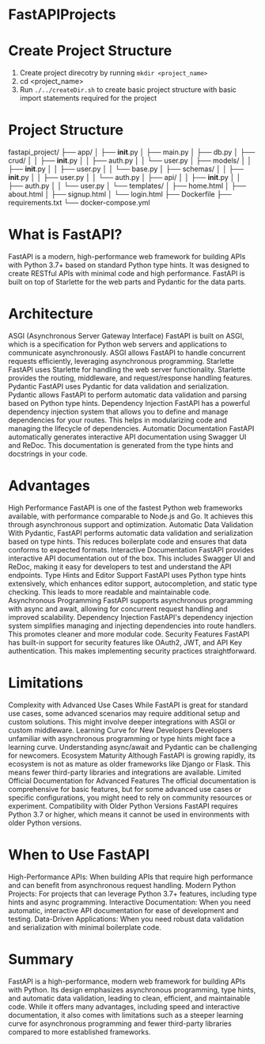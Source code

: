 # FastAPIProjects

# Create Project Structure
1. Create project direcotry by running `mkdir <project_name>`
2. cd <project_name>
3. Run `./../createDir.sh` to create basic project structure with basic import statements required for the project

# Project Structure
fastapi_project/
├── app/
│   ├── __init__.py
│   ├── main.py
│   ├── db.py
│   ├── crud/
│   │   ├── __init__.py
│   │   ├── auth.py
│   │   └── user.py
│   ├── models/
│   │   ├── __init__.py
│   │   ├── user.py
│   │   └── base.py
│   ├── schemas/
│   │   ├── __init__.py
│   │   ├── user.py
│   │   └── auth.py
│   ├── api/
│   │   ├── __init__.py
│   │   ├── auth.py
│   │   └── user.py
│   └── templates/
│       ├── home.html
│       ├── about.html
│       ├── signup.html
│       └── login.html
├── Dockerfile
├── requirements.txt
└── docker-compose.yml

# What is FastAPI?
FastAPI is a modern, high-performance web framework for building APIs with Python 3.7+ based on standard Python type hints. It was designed to create RESTful APIs with minimal code and high performance. FastAPI is built on top of Starlette for the web parts and Pydantic for the data parts.

# Architecture
ASGI (Asynchronous Server Gateway Interface)
    FastAPI is built on ASGI, which is a specification for Python web servers and applications to communicate asynchronously. ASGI allows FastAPI to handle concurrent requests efficiently, leveraging asynchronous programming.
Starlette
    FastAPI uses Starlette for handling the web server functionality. Starlette provides the routing, middleware, and request/response handling features.
Pydantic
    FastAPI uses Pydantic for data validation and serialization. Pydantic allows FastAPI to perform automatic data validation and parsing based on Python type hints.
Dependency Injection
    FastAPI has a powerful dependency injection system that allows you to define and manage dependencies for your routes. This helps in modularizing code and managing the lifecycle of dependencies.
Automatic Documentation
    FastAPI automatically generates interactive API documentation using Swagger UI and ReDoc. This documentation is generated from the type hints and docstrings in your code.

# Advantages
High Performance
    FastAPI is one of the fastest Python web frameworks available, with performance comparable to Node.js and Go. It achieves this through asynchronous support and optimization.
Automatic Data Validation
    With Pydantic, FastAPI performs automatic data validation and serialization based on type hints. This reduces boilerplate code and ensures that data conforms to expected formats.
Interactive Documentation
    FastAPI provides interactive API documentation out of the box. This includes Swagger UI and ReDoc, making it easy for developers to test and understand the API endpoints.
Type Hints and Editor Support
    FastAPI uses Python type hints extensively, which enhances editor support, autocompletion, and static type checking. This leads to more readable and maintainable code.
Asynchronous Programming
    FastAPI supports asynchronous programming with async and await, allowing for concurrent request handling and improved scalability.
Dependency Injection
    FastAPI's dependency injection system simplifies managing and injecting dependencies into route handlers. This promotes cleaner and more modular code.
Security Features
    FastAPI has built-in support for security features like OAuth2, JWT, and API Key authentication. This makes implementing security practices straightforward.

# Limitations
Complexity with Advanced Use Cases
    While FastAPI is great for standard use cases, some advanced scenarios may require additional setup and custom solutions. This might involve deeper integrations with ASGI or custom middleware.
Learning Curve for New Developers
    Developers unfamiliar with asynchronous programming or type hints might face a learning curve. Understanding async/await and Pydantic can be challenging for newcomers.
Ecosystem Maturity
    Although FastAPI is growing rapidly, its ecosystem is not as mature as older frameworks like Django or Flask. This means fewer third-party libraries and integrations are available.
Limited Official Documentation for Advanced Features
    The official documentation is comprehensive for basic features, but for some advanced use cases or specific configurations, you might need to rely on community resources or experiment.
Compatibility with Older Python Versions
    FastAPI requires Python 3.7 or higher, which means it cannot be used in environments with older Python versions.

# When to Use FastAPI
High-Performance APIs: When building APIs that require high performance and can benefit from asynchronous request handling.
Modern Python Projects: For projects that can leverage Python 3.7+ features, including type hints and async programming.
Interactive Documentation: When you need automatic, interactive API documentation for ease of development and testing.
Data-Driven Applications: When you need robust data validation and serialization with minimal boilerplate code.

# Summary
FastAPI is a high-performance, modern web framework for building APIs with Python. Its design emphasizes asynchronous programming, type hints, and automatic data validation, leading to clean, efficient, and maintainable code. While it offers many advantages, including speed and interactive documentation, it also comes with limitations such as a steeper learning curve for asynchronous programming and fewer third-party libraries compared to more established frameworks.

